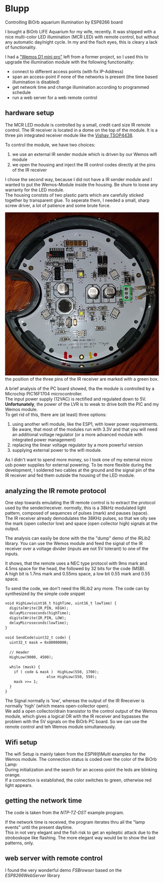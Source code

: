 # Blupp
Controlling BiOrb aquarium illumination by ESP8266 board

I bought a BiOrb LIFE Aquarium for my wife, recently.
It was shipped with a nice multi-color LED illumination (MCR LED) with remote control, but without any automatic day/night cycle.
In my and the fisch eyes, this is cleary a lack of functionality.

I had a ["Wemos D1 mini pro"](https://wiki.wemos.cc/products:d1:d1_mini_pro) left from a former project, 
so I used this to upgrade the illumination module with the following functionality:
* connect to different access points (with fix IP-Address)
* span an access-point if none of the networks is present (the time based illumination is disabled)
* get network time and change illumination according to programmed schedule
* run a web server for a  web remote control

## hardware setup
The MCR LED module is controlled by a small, credit card size IR remote control.
The IR receiver is located in a dome on the top of the module. It is a three pin integrated receiver module like the [Vishay TSOP4438](https://www.vishay.com/docs/82490/tsop321.pdf).

To control the module, we have two choices:
1. we use an external IR sender module which is driven by our Wemos wifi module
1. we open the housing and inject the IR control codes directly at the pins of the IR receiver

I chose the second way, because I did not have a IR sender module and I wanted to put the Wemos-Module inside the housing. Be shure to loose any warranty for the LED module.  
The housing conststs of two plastic parts which are carefully sticked together by transparent glue. To seperate them, I needed a small, sharp screw driver, a lot of patience and some brute force.

![the CP board looks like:](https://github.com/petermuenstermann/Blupp/blob/master/images/BiOrb_MCR_board.jpg "BiOrb MCR LED PC board")  
the position of the three pins of the IR receiver are marked with a green box.

A brief analysis of the PC board showed, tha the module is controlled by a Microchip PIC16F1704 microcontroller.  
The input power supply (12VAC) is rectified and regulated down to 5V.  
__Unfortunately__, the power of the LVR is to weak to drive both the PIC and my Wemos module.  
To get rid of this, there are (at least) three options:
1. using another wifi module, like the ESP1, with lower power requirements. Be aware, that most of the modules run with 3.3V and that you will need an additional voltage regulator (or a more advanced module with integrated power management)
1. replacing the linear voltage regulator by a more powerful version
1. supplying external power to the wifi module.

As I didn't want to spend more money, so I took one of my external micro usb power supplies for external powering.
To be more flexible during the development, I soldered two cables at the ground and the signal pin of the IR receiver
and fed them outside the housing of the LED module.

## analyzing the IR remote protocol
One step towards emulating the IR remote control is to extract the protocol used by the sender/receiver.
_normally_, this is a 38kHz modulated light pattern, composed of sequences of pulses (mark) and pauses (space).  
The IR receiver already demodulates the 38KHz pulses, so that we olly see the mark (open collector low) and space (open collector high) signals at the output.

The analysis can easily be done with the the "dump" demo of the IRLib2 library. You can use the Wemos module and feed the signal of the IR receiver over a voltage divider (inputs are not 5V tolerant) to one of the inputs.

It shows, that the remote uses a NEC type protocol with 9ms mark and 4.5ms space for the head, the followed by 32 bits for the code (MSB).  
A high bit is 1.7ms mark and 0.55ms space, a low bit 0.55 mark and 0.55 space.

To send the code, we don't need the IRLib2 any more. The code can by synthesized by the simple code snippet

    void HighLow(uint16_t highTime, uint16_t lowTime) {
      digitalWrite(IR_PIN, HIGH);
      delayMicroseconds(highTime);
      digitalWrite(IR_PIN, LOW);
      delayMicroseconds(lowTime);
    }

    void SendCode(uint32_t code) {
      uint32_t mask = 0x80000000;
    
      // Header
      HighLow(9000, 4500);
  
      while (mask) {
        if ( code & mask )  HighLow(550, 1700);
                       else HighLow(550, 550);
        mask >>= 1;
      }
    }
    
The Signal normally is 'low', whereas the output of the IR Rreceiver is normally 'high' (which means open-collector open).   
We add a open collector/drain transistor to the control output of the Wemos module, which gives a logical OR with the IR receiver and bypasses the problem with the 5V signals on the BiOrb PC board. So we can use the remote control and teh Wemos module simultaneously.

## Wifi setup
The wifi Setup is mainly taken from the _ESPWifiMulti_ examples for the Wemos module.
The connection status is coded over the color of the BiOrb Lamp:  
During initialization and the search for an access-point the leds are blinking orange.  
If a connection is established, the color switches to green, otherwise red light appears.

## getting the network time
The code is taken from the _NTP-TZ-DST_ example program.

If the network time is received, the program iterates thru all the "lamp events" until the present daytime.  
This in not very elegant and the fish risk to get an epileptic attack due to the stroboskope like flashing. The more elegant way would be to show the last patterns, only.

## web server with remote control
I found the very wonderful demo _FSBrowser_ based on the _ESP8266WebServer_ library 




